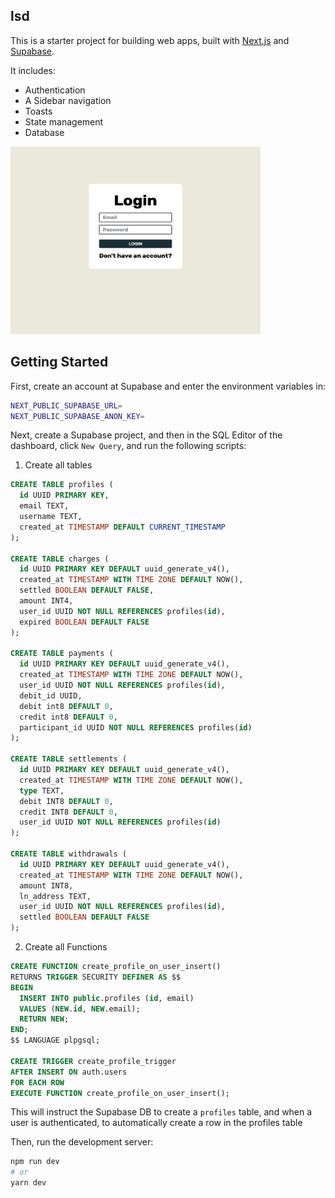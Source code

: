 ## lsd

This is a starter project for building web apps, built with [Next.js](https://nextjs.org/) and [Supabase](https://supabase.co).

It includes:

- Authentication
- A Sidebar navigation
- Toasts
- State management
- Database

<img src="./example-2.png" alt="Example" width="400" height="300">

## Getting Started

First, create an account at Supabase and enter the environment variables in:

```bash
NEXT_PUBLIC_SUPABASE_URL=
NEXT_PUBLIC_SUPABASE_ANON_KEY=
```

Next, create a Supabase project, and then in the SQL Editor of the dashboard, click `New Query`, and run the following scripts:

1. Create all tables

```sql
CREATE TABLE profiles (
  id UUID PRIMARY KEY,
  email TEXT,
  username TEXT,
  created_at TIMESTAMP DEFAULT CURRENT_TIMESTAMP
);

CREATE TABLE charges (
  id UUID PRIMARY KEY DEFAULT uuid_generate_v4(),
  created_at TIMESTAMP WITH TIME ZONE DEFAULT NOW(),
  settled BOOLEAN DEFAULT FALSE,
  amount INT4,
  user_id UUID NOT NULL REFERENCES profiles(id),
  expired BOOLEAN DEFAULT FALSE
);

CREATE TABLE payments (
  id UUID PRIMARY KEY DEFAULT uuid_generate_v4(),
  created_at TIMESTAMP WITH TIME ZONE DEFAULT NOW(),
  user_id UUID NOT NULL REFERENCES profiles(id),
  debit_id UUID,
  debit int8 DEFAULT 0,
  credit int8 DEFAULT 0,
  participant_id UUID NOT NULL REFERENCES profiles(id)
);

CREATE TABLE settlements (
  id UUID PRIMARY KEY DEFAULT uuid_generate_v4(),
  created_at TIMESTAMP WITH TIME ZONE DEFAULT NOW(),
  type TEXT,
  debit INT8 DEFAULT 0,
  credit INT8 DEFAULT 0,
  user_id UUID NOT NULL REFERENCES profiles(id)
);

CREATE TABLE withdrawals (
  id UUID PRIMARY KEY DEFAULT uuid_generate_v4(),
  created_at TIMESTAMP WITH TIME ZONE DEFAULT NOW(),
  amount INT8,
  ln_address TEXT,
  user_id UUID NOT NULL REFERENCES profiles(id),
  settled BOOLEAN DEFAULT FALSE
);

```

2. Create all Functions

```sql
CREATE FUNCTION create_profile_on_user_insert()
RETURNS TRIGGER SECURITY DEFINER AS $$
BEGIN
  INSERT INTO public.profiles (id, email)
  VALUES (NEW.id, NEW.email);
  RETURN NEW;
END;
$$ LANGUAGE plpgsql;

CREATE TRIGGER create_profile_trigger
AFTER INSERT ON auth.users
FOR EACH ROW
EXECUTE FUNCTION create_profile_on_user_insert();

```

This will instruct the Supabase DB to create a `profiles` table, and when a user is authenticated, to automatically create a row in the profiles table

Then, run the development server:

```bash
npm run dev
# or
yarn dev
```
